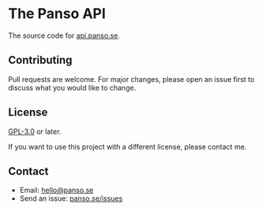 # The Panso API

The source code for [api.panso.se](https://api.panso.se).

## Contributing

Pull requests are welcome. For major changes, please open an issue first to discuss what you would like to change.

## License

[GPL-3.0](https://choosealicense.com/licenses/gpl-3.0/) or later.

If you want to use this project with a different license, please contact me.

## Contact

- Email: [hello@panso.se](mailto:hello@panso.se)
- Send an issue: [panso.se/issues](https://github.com/TheLovinator1/panso.se/issues)
